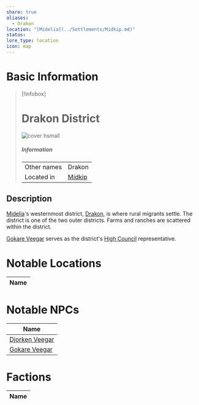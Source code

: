 ```yaml
---
share: true
aliases:
  - Drakon
location: "[Midelia](../Settlements/Midkip.md)"
status: 
lore_type: location
icon: map
---
```

# Basic Information
> [!infobox]
> # Drakon District
> ![cover hsmall](insertimage.png)
> ##### Information
> |   |  |
> | ---- | ---- |
> | Other names | Drakon|
> | Located in | [Midkip](../Settlements/Midkip.md)|
## Description
[Midelia](../Settlements/Midkip.md)'s westernmost district, [Drakon](Drakon%20District.md), is where rural migrants settle. The district is one of the two outer districts. Farms and ranches are scattered within the district.

[Gokare Veegar](../../../Gokare%20Veegar.md) serves as the district's [High Council](../../Factions/The%20High%20Council%20of%20Midkip.md) representative.
# Notable Locations
| Name |
| ---- |

# Notable NPCs
| Name                                       |
| ------------------------------------------ |
| [Djorken Veegar](../../../Djorken%20Veegar.md) |
| [Gokare Veegar](../../../Gokare%20Veegar.md)   |

# Factions
| Name |
| ---- |
